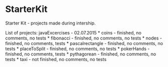 # StarterKit
Starter Kit - projects made during intership.

List of projects:
javaExcercises - 02.07.2015
	* coins - finished, no comments, no tests
	* fibonacci - finished, no comments, no tests
	* nodes - finished, no comments, tests
	* pascalrectangle - finished, no comments, no tests
	* placeToSplit - finished, no comments, no tests
	* pokerHands - finished, no comments, tests
	* pythagorean - finished, no comments, no tests
	* taxi - not finished, no comments, no tests